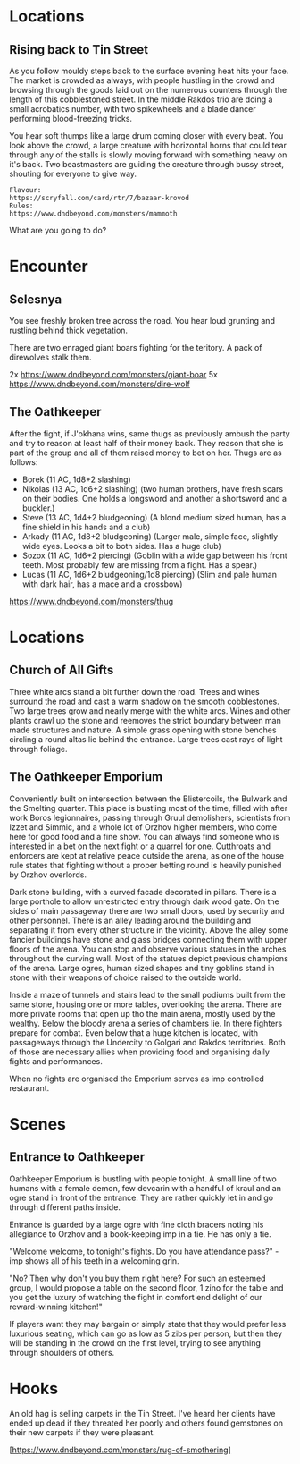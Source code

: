 # Locations

## Rising back to Tin Street

As you follow mouldy steps back to the surface evening heat hits your face. The
market is crowded as always, with people hustling in the crowd and browsing
through the goods laid out on the numerous counters through the length of this
cobblestoned street. In the middle Rakdos trio are doing a small acrobatics
number, with two spikewheels and a blade dancer performing blood-freezing
tricks.

You hear soft thumps like a large drum coming closer with every beat. You look
above the crowd, a large creature with horizontal horns that could
tear through any of the stalls is slowly moving forward with something heavy on
it's back.  Two beastmasters are guiding the creature through bussy street,
shouting for everyone to give way.

    Flavour:
    https://scryfall.com/card/rtr/7/bazaar-krovod
    Rules:
    https://www.dndbeyond.com/monsters/mammoth

What are you going to do?

# Encounter

## Selesnya

You see freshly broken tree across the road. You hear loud grunting and rustling behind
thick vegetation.

There are two enraged giant boars fighting for the teritory. A pack of direwolves stalk them.

2x https://www.dndbeyond.com/monsters/giant-boar
5x https://www.dndbeyond.com/monsters/dire-wolf

## The Oathkeeper

After the fight, if J'okhana wins, same thugs as previously ambush the party
and try to reason at least half of their money back. They reason that she
is part of the group and all of them raised money to bet on her.
Thugs are as follows:
 - Borek (11 AC, 1d8+2 slashing)
 - Nikolas (13 AC, 1d6+2 slashing) (two human brothers, have fresh scars on their bodies. One holds a longsword and another a shortsword and a buckler.)
 - Steve (13 AC, 1d4+2 bludgeoning) (A blond medium sized human, has a fine shield in his hands and a club)
 - Arkady (11 AC, 1d8+2 bludgeoning) (Larger male, simple face, slightly wide eyes. Looks a bit to both sides. Has a huge club)
 - Sozox (11 AC, 1d6+2 piercing) (Goblin with a wide gap between his front teeth. Most probably few are missing from a fight. Has a spear.)
 - Lucas (11 AC, 1d6+2 bludgeoning/1d8 piercing) (Slim and pale human with dark hair, has a mace and a crossbow)

https://www.dndbeyond.com/monsters/thug

# Locations

## Church of All Gifts

Three white arcs stand a bit further down the road. Trees and wines surround the
road and cast a warm shadow on the smooth cobblestones. Two large trees grow and
nearly merge with the white arcs. Wines and other plants crawl up the stone and
reemoves the strict boundary between man made structures and nature. A simple
grass opening with stone benches circling a round altas lie behind the entrance.
Large trees cast rays of light through foliage.

## The Oathkeeper Emporium

Conveniently built on intersection between the Blistercoils, the Bulwark and
the Smelting quarter. This place is bustling most of the time, filled with
after work Boros legionnaires, passing through Gruul demolishers, scientists
from Izzet and Simmic, and a whole lot of Orzhov higher members, who come here
for good food and a fine show. You can always find someone who is interested in
a bet on the next fight or a quarrel for one. Cutthroats and enforcers are kept
at relative peace outside the arena, as one of the house rule states that
fighting without a proper betting round is heavily punished by Orzhov
overlords.

Dark stone building, with a curved facade decorated in pillars. There is a
large porthole to allow unrestricted entry through dark wood gate. On the sides
of main passageway there are two small doors, used by security and other
personnel. There is an alley leading around the building and separating it from
every other structure in the vicinity. Above the alley some fancier buildings
have stone and glass bridges connecting them with upper floors of the arena.
You can stop and observe various statues in the arches throughout the curving
wall. Most of the statues depict previous champions of the arena. Large ogres,
human sized shapes and tiny goblins stand in stone with their weapons of choice
raised to the outside world.

Inside a maze of tunnels and stairs lead to the small podiums built from the
same stone, housing one or more tables, overlooking the arena. There are more
private rooms that open up tho the main arena, mostly used by the wealthy.
Below the bloody arena a series of chambers lie. In there fighters prepare for
combat. Even below that a huge kitchen is located, with passageways through the
Undercity to Golgari and Rakdos territories. Both of those are necessary allies
when providing food and organising daily fights and performances.

When no fights are organised the Emporium serves as imp controlled restaurant.

# Scenes

## Entrance to Oathkeeper

Oathkeeper Emporium is bustling with people tonight. A small line of two humans
with a female demon, few devcarin with a handful of kraul and an ogre stand in
front of the entrance. They are rather quickly let in and go through different
paths inside.

Entrance is guarded by a large ogre with fine cloth bracers noting his
allegiance to Orzhov and a book-keeping imp in a tie. He has only a tie.

"Welcome welcome, to tonight's fights. Do you have attendance pass?" - imp
shows all of his teeth in a welcoming grin.

"No? Then why don't you buy them right here? For such an esteemed group, I
would propose a table on the second floor, 1 zino for the table and you get the
luxury of watching the fight in comfort end delight of our reward-winning
kitchen!"

If players want they may bargain or simply state that they would prefer less
luxurious seating, which can go as low as 5 zibs per person, but then they will
be standing in the crowd on the first level, trying to see anything through
shoulders of others.

# Hooks

An old hag is selling carpets in the Tin Street. I've heard her clients have
ended up dead if they threated her poorly and others found gemstones on their
new carpets if they were pleasant.

[https://www.dndbeyond.com/monsters/rug-of-smothering]

